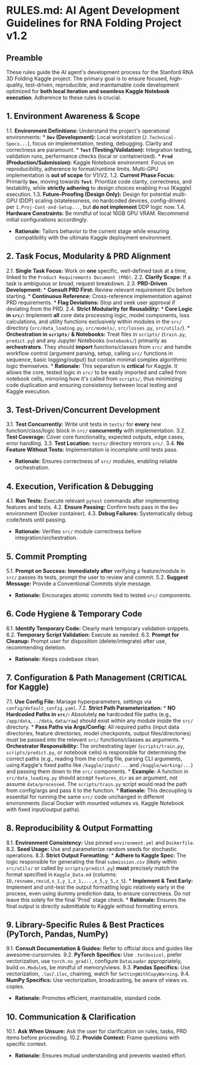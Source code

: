 # RULES.md: AI Agent Development Guidelines for RNA Folding Project v1.2

## Preamble

These rules guide the AI agent's development process for the Stanford RNA 3D Folding Kaggle project. The primary goal is to ensure focused, high-quality, test-driven, reproducible, and maintainable code development optimized for **both local iteration and seamless Kaggle Notebook execution**. Adherence to these rules is crucial.

## 1. Environment Awareness & Scope

1.1. **Environment Definitions:** Understand the project's operational environments:
    *   **`Dev` (Development):** Local workstation (`2.Technical-Specs...`), focus on implementation, testing, debugging. Clarity and correctness are paramount.
    *   **`Test` (Testing/Validation):** Integration testing, validation runs, performance checks (local or containerized).
    *   **`Prod` (Production/Submission):** Kaggle Notebook environment. Focus on reproducibility, adherence to format/runtime limits. Multi-GPU implementation is **out of scope** for V1/V2.
1.2. **Current Phase Focus:** Primarily **`Dev`**, moving towards **`Test`**. Prioritize code clarity, correctness, and testability, while **strictly adhering** to design choices enabling `Prod` (Kaggle) execution.
1.3. **Future-Proofing (Design Only):** Design for potential multi-GPU (DDP) scaling (statelessness, no hardcoded devices, config-driven) per `1.Proj-Cont-and-Setup...`, but **do not implement** DDP logic now.
1.4. **Hardware Constraints:** Be mindful of local 16GB GPU VRAM. Recommend initial configurations accordingly.

*   **Rationale:** Tailors behavior to the current stage while ensuring compatibility with the ultimate Kaggle deployment environment.

## 2. Task Focus, Modularity & PRD Alignment

2.1. **Single Task Focus:** Work on **one** specific, well-defined task at a time, linked to the `Product Requirements Document (PRD)`.
2.2. **Clarify Scope:** If a task is ambiguous or broad, request breakdown.
2.3. **PRD-Driven Development:**
    *   **Consult PRD First:** Review relevant requirement IDs before starting.
    *   **Continuous Reference:** Cross-reference implementation against PRD requirements.
    *   **Flag Deviations:** Stop and seek user approval if deviating from the PRD.
2.4. **Strict Modularity for Reusability:**
    *   **Core Logic in `src/`:** Implement **all** core data processing logic, model components, loss calculations, and utility functions exclusively within modules in the `src/` directory (`src/data_loading.py`, `src/models/`, `src/losses.py`, `src/utils/`).
    *   **Orchestration in `scripts/` & Notebooks:** Treat files in `scripts/` (`train.py`, `predict.py`) and any Jupyter Notebooks (`notebooks/`) primarily as **orchestrators**. They should **import** functions/classes from `src/` and handle workflow control (argument parsing, setup, calling `src/` functions in sequence, basic logging/output) but contain minimal complex algorithmic logic themselves.
    *   **Rationale:** This separation is **critical** for Kaggle. It allows the core, tested logic in `src/` to be easily imported and called from notebook cells, mirroring how it's called from `scripts/`, thus minimizing code duplication and ensuring consistency between local testing and Kaggle execution.

## 3. Test-Driven/Concurrent Development

3.1. **Test Concurrently:** Write unit tests in `tests/` for **every** new function/class/logic block in `src/` **concurrently** with implementation.
3.2. **Test Coverage:** Cover core functionality, expected outputs, edge cases, error handling.
3.3. **Test Location:** `tests/` directory mirrors `src/`.
3.4. **No Feature Without Tests:** Implementation is incomplete until tests pass.

*   **Rationale:** Ensures correctness of `src/` modules, enabling reliable orchestration.

## 4. Execution, Verification & Debugging

4.1. **Run Tests:** Execute relevant `pytest` commands after implementing features and tests.
4.2. **Ensure Passing:** Confirm tests pass in the `Dev` environment (Docker container).
4.3. **Debug Failures:** Systematically debug code/tests until passing.

*   **Rationale:** Verifies `src/` module correctness before integration/orchestration.

## 5. Commit Prompting

5.1. **Prompt on Success:** **Immediately after** verifying a feature/module in `src/` passes its tests, prompt the user to review and commit.
5.2. **Suggest Message:** Provide a Conventional Commits style message.

*   **Rationale:** Encourages atomic commits tied to tested `src/` components.

## 6. Code Hygiene & Temporary Code

6.1. **Identify Temporary Code:** Clearly mark temporary validation snippets.
6.2. **Temporary Script Validation:** Execute as needed.
6.3. **Prompt for Cleanup:** Prompt user for disposition (delete/integrate) after use, recommending deletion.

*   **Rationale:** Keeps codebase clean.

## 7. Configuration & Path Management (CRITICAL for Kaggle)

7.1. **Use Config File:** Manage hyperparameters, settings via `config/default_config.yaml`.
7.2. **Strict Path Parameterization:**
    *   **NO Hardcoded Paths in `src/`:** Absolutely **no** hardcoded file paths (e.g., `/app/data`, `../data`, `data/raw`) should exist within any module inside the `src/` directory.
    *   **Pass Paths via Args/Config:** All required paths (input data directories, feature directories, model checkpoints, output files/directories) must be passed into the relevant `src/` functions/classes as arguments.
    *   **Orchestrator Responsibility:** The orchestrating layer (`scripts/train.py`, `scripts/predict.py`, or notebook cells) is responsible for determining the correct paths (e.g., reading from the config file, parsing CLI arguments, using Kaggle's fixed paths like `/kaggle/input/...` and `/kaggle/working/...`) and passing them down to the `src/` components.
    *   **Example:** A function in `src/data_loading.py` should accept `features_dir` as an argument, not assume `data/processed`. The `scripts/train.py` script would read the path from config/args and pass it to the function.
    *   **Rationale:** This decoupling is essential for running the same `src/` code unchanged in different environments (local Docker with mounted volumes vs. Kaggle Notebook with fixed input/output paths).

## 8. Reproducibility & Output Formatting

8.1. **Environment Consistency:** Use pinned `environment.yml` and `Dockerfile`.
8.2. **Seed Usage:** Use and parameterize random seeds for stochastic operations.
8.3. **Strict Output Formatting:**
    *   **Adhere to Kaggle Spec:** The logic responsible for generating the final `submission.csv` (likely within `src/utils/` or called by `scripts/predict.py`) **must** precisely match the format specified in `Kaggle_Data.md` (columns: `ID,resname,resid,x_1,y_1,z_1,...,x_5,y_5,z_5`).
    *   **Implement & Test Early:** Implement and unit-test the output formatting logic relatively early in the process, even using dummy prediction data, to ensure correctness. Do not leave this solely for the final 'Prod' stage check.
    *   **Rationale:** Ensures the final output is directly submittable to Kaggle without formatting errors.

## 9. Library-Specific Rules & Best Practices (PyTorch, Pandas, NumPy)

9.1. **Consult Documentation & Guides:** Refer to official docs and guides like awesome-cursorrules.
9.2. **PyTorch Specifics:** Use `.to(device)`, prefer vectorization, use `torch.no_grad()`, configure `DataLoader` appropriately, build `nn.Module`s, be mindful of memory/views.
9.3. **Pandas Specifics:** Use vectorization, `.loc`/`.iloc`, chaining, watch for `SettingWithCopyWarning`.
9.4. **NumPy Specifics:** Use vectorization, broadcasting, be aware of views vs. copies.

*   **Rationale:** Promotes efficient, maintainable, standard code.

## 10. Communication & Clarification

10.1. **Ask When Unsure:** Ask the user for clarification on rules, tasks, PRD items before proceeding.
10.2. **Provide Context:** Frame questions with specific context.

*   **Rationale:** Ensures mutual understanding and prevents wasted effort.
